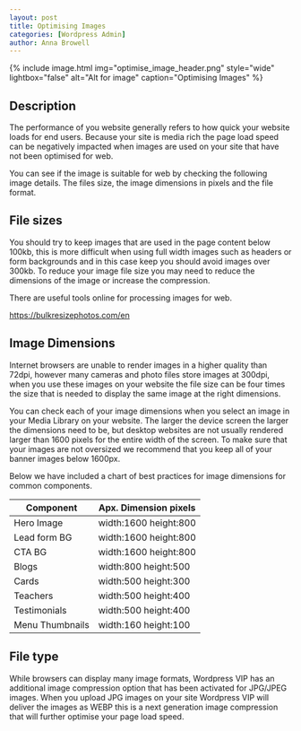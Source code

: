 ```yaml
---
layout: post
title: Optimising Images
categories: [Wordpress Admin]
author: Anna Browell
---
```

{% include image.html img="optimise_image_header.png" style="wide" lightbox="false" alt="Alt for image" caption="Optimising Images" %}


## Description

The performance of you website generally refers to how quick your website loads for end users. Because your site is media rich the page load speed can be negatively impacted when images are used on your site that have not been optimised for web.

You can see if the image is suitable for web by checking the following image details. The files size, the image dimensions in pixels and the file format.

## File sizes

You should try to keep images that are used in the page content below 100kb, this is more difficult when using full width images such as headers or form backgrounds and in this case keep you should avoid images over 300kb. To reduce your image file size you may need to reduce the dimensions of the image or increase the compression.

There are useful tools online for processing images for web.

https://bulkresizephotos.com/en


## Image Dimensions

Internet browsers are unable to render images in a higher quality than 72dpi, however many cameras and photo files store images at 300dpi, when you use these images on your website the file size can be four times the size that is needed to display the same image at the right dimensions.

You can check each of your image dimensions when you select an image in your Media Library on your website. The larger the device screen the larger the dimensions need to be, but desktop websites are not usually rendered larger than 1600 pixels for the entire width of the screen. To make sure that your images are not oversized we recommend that you keep all of your banner images below 1600px.

Below we have included a chart of best practices for image dimensions for common components.


|Component|Apx. Dimension pixels|
|-------|-------|
|Hero Image|width:1600 height:800|
|Lead form BG|width:1600 height:800|
|CTA BG|width:1600 height:800|
|Blogs|width:800 height:500|
|Cards|width:500 height:300|
|Teachers|width:500 height:400|
|Testimonials|width:500 height:400|
|Menu Thumbnails|width:160 height:100|


## File type

While browsers can display many image formats, Wordpress VIP has an additional image compression option that has been activated for JPG/JPEG images. When you upload JPG images on your site Wordpress VIP will deliver the images as WEBP this is a next generation image compression that will further optimise your page load speed.




